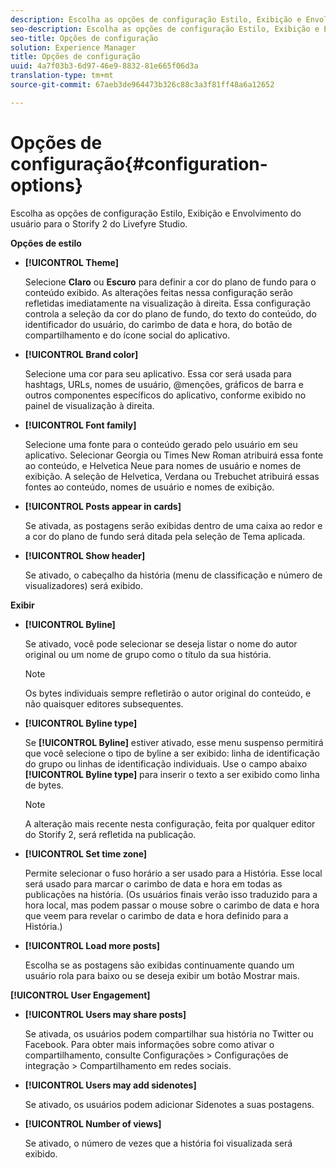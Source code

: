 ```yaml
---
description: Escolha as opções de configuração Estilo, Exibição e Envolvimento do usuário para o Storify 2 do Livefyre Studio.
seo-description: Escolha as opções de configuração Estilo, Exibição e Envolvimento do usuário para o Storify 2 do Livefyre Studio.
seo-title: Opções de configuração
solution: Experience Manager
title: Opções de configuração
uuid: 4a7f03b3-6d97-46e9-8832-81e665f06d3a
translation-type: tm+mt
source-git-commit: 67aeb3de964473b326c88c3a3f81ff48a6a12652

---
```



# Opções de configuração{#configuration-options}

Escolha as opções de configuração Estilo, Exibição e Envolvimento do usuário para o Storify 2 do Livefyre Studio.

**Opções de estilo**

* **[!UICONTROL Theme]**

   Selecione **Claro** ou **Escuro** para definir a cor do plano de fundo para o conteúdo exibido. As alterações feitas nessa configuração serão refletidas imediatamente na visualização à direita. Essa configuração controla a seleção da cor do plano de fundo, do texto do conteúdo, do identificador do usuário, do carimbo de data e hora, do botão de compartilhamento e do ícone social do aplicativo.

* **[!UICONTROL Brand color]**

   Selecione uma cor para seu aplicativo. Essa cor será usada para hashtags, URLs, nomes de usuário, @menções, gráficos de barra e outros componentes específicos do aplicativo, conforme exibido no painel de visualização à direita.

* **[!UICONTROL Font family]**

   Selecione uma fonte para o conteúdo gerado pelo usuário em seu aplicativo. Selecionar Georgia ou Times New Roman atribuirá essa fonte ao conteúdo, e Helvetica Neue para nomes de usuário e nomes de exibição. A seleção de Helvetica, Verdana ou Trebuchet atribuirá essas fontes ao conteúdo, nomes de usuário e nomes de exibição.

* **[!UICONTROL Posts appear in cards]**

   Se ativada, as postagens serão exibidas dentro de uma caixa ao redor e a cor do plano de fundo será ditada pela seleção de Tema aplicada.

* **[!UICONTROL Show header]**

   Se ativado, o cabeçalho da história (menu de classificação e número de visualizadores) será exibido.

**Exibir**

* **[!UICONTROL Byline]**

   Se ativado, você pode selecionar se deseja listar o nome do autor original ou um nome de grupo como o título da sua história.

   >[!NOTE]
   >
   >Os bytes individuais sempre refletirão o autor original do conteúdo, e não quaisquer editores subsequentes.

* **[!UICONTROL Byline type]**

   Se **[!UICONTROL Byline]** estiver ativado, esse menu suspenso permitirá que você selecione o tipo de byline a ser exibido: linha de identificação do grupo ou linhas de identificação individuais. Use o campo abaixo **[!UICONTROL Byline type]** para inserir o texto a ser exibido como linha de bytes.

   >[!NOTE]
   >
   >A alteração mais recente nesta configuração, feita por qualquer editor do Storify 2, será refletida na publicação.

* **[!UICONTROL Set time zone]**

   Permite selecionar o fuso horário a ser usado para a História. Esse local será usado para marcar o carimbo de data e hora em todas as publicações na história. (Os usuários finais verão isso traduzido para a hora local, mas podem passar o mouse sobre o carimbo de data e hora que veem para revelar o carimbo de data e hora definido para a História.)

* **[!UICONTROL Load more posts]**

   Escolha se as postagens são exibidas continuamente quando um usuário rola para baixo ou se deseja exibir um botão Mostrar mais.

**[!UICONTROL User Engagement]**

* **[!UICONTROL Users may share posts]**

   Se ativada, os usuários podem compartilhar sua história no Twitter ou Facebook. Para obter mais informações sobre como ativar o compartilhamento, consulte Configurações &gt; Configurações de integração &gt; Compartilhamento em redes sociais.

* **[!UICONTROL Users may add sidenotes]**

   Se ativado, os usuários podem adicionar Sidenotes a suas postagens.

* **[!UICONTROL Number of views]**

   Se ativado, o número de vezes que a história foi visualizada será exibido.

